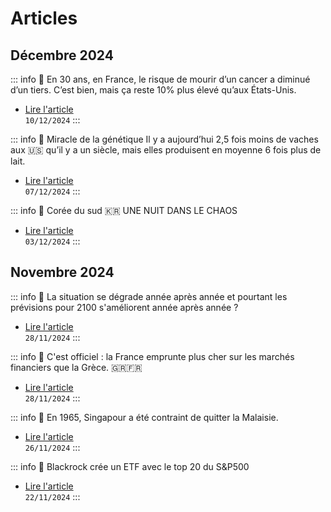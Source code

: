 # Articles

## Décembre 2024

::: info 📰 En 30 ans, en France, le risque de mourir d’un cancer a diminué d’un tiers.
C’est bien, mais ça reste 10% plus élevé qu’aux États-Unis.
- [Lire l'article](2024/dec/cancer-france-vs-usa)
<br>`10/12/2024`
:::

::: info 📰 Miracle de la génétique
Il y a aujourd’hui 2,5 fois moins de vaches aux 🇺🇸 qu’il y a un siècle, mais elles produisent en moyenne 6 fois plus de lait.
- [Lire l'article](2024/dec/miracle-genetique-vaches)
<br>`07/12/2024`
:::

::: info 📰 Corée du sud 🇰🇷 UNE NUIT DANS LE CHAOS
- [Lire l'article](2024/dec/coree-du-sud)
<br>`03/12/2024`
:::

## Novembre 2024

::: info 📰 La situation se dégrade année après année et pourtant les prévisions pour 2100  s'améliorent année après année ?
- [Lire l'article](2024/nov/paradoxe-climatique)
<br>`28/11/2024`
:::

::: info 📰 C'est officiel : la France emprunte plus cher sur les marchés financiers que la Grèce. 🇬🇷🇫🇷
- [Lire l'article](2024/nov/france-emprunte-plus-cher-grece)
<br>`28/11/2024`
:::

::: info 📰 En 1965, Singapour a été contraint de quitter la Malaisie.
- [Lire l'article](2024/nov/singapour)
<br>`26/11/2024`
:::

::: info 📰 Blackrock crée un ETF avec le top 20 du S&P500
- [Lire l'article](2024/nov/ishares-sp20)
<br>`22/11/2024`
:::
